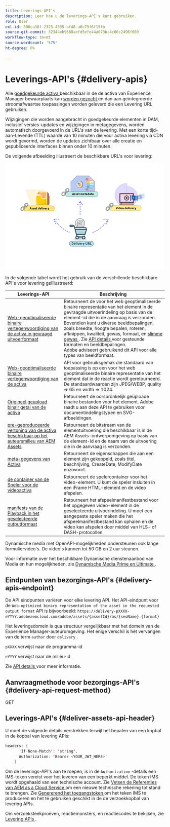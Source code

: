 ```yaml
---
title: Leverings-API's
description: Leer hoe u de leverings-API's kunt gebruiken.
role: User
exl-id: 806ca38f-2323-4335-bfd8-a6c79f6f15fb
source-git-commit: 32344eb9668aefd5efe44a073bc4c66c2496f003
workflow-type: tm+mt
source-wordcount: '575'
ht-degree: 0%

---
```


# Leverings-API&#39;s {#delivery-apis}

Alle [ goedgekeurde activa ](approve-assets.md) beschikbaar in de de activa van Experience Manager bewaarplaats kan [ worden gezocht ](search-assets-api.md) en dan aan geïntegreerde stroomafwaartse toepassingen worden geleverd die een Levering URL gebruiken.

Wijzigingen die worden aangebracht in goedgekeurde elementen in DAM, inclusief versies-updates en wijzigingen in metagegevens, worden automatisch doorgevoerd in de URL&#39;s van de levering. Met een korte tijd-aan-Levende (TTL) waarde van 10 minuten die voor activa levering via CDN wordt gevormd, worden de updates zichtbaar over alle creatie en gepubliceerde interfaces binnen onder 10 minuten.

De volgende afbeelding illustreert de beschikbare URL&#39;s voor levering:

![ Levering APIs ](assets/delivery-url.png)

In de volgende tabel wordt het gebruik van de verschillende beschikbare API&#39;s voor levering geïllustreerd:

| Leverings-API | Beschrijving |
|---|---|
| [ Web-geoptimaliseerde binaire vertegenwoordiging van de activa in gevraagd uitvoerformaat ](https://developer.adobe.com/experience-cloud/experience-manager-apis/api/stable/assets/delivery/#operation/getAssetSeoFormat) | Retourneert de voor het web geoptimaliseerde binaire representatie van het element in de gevraagde uitvoerindeling op basis van de element-id die in de aanvraag is verzonden. Bovendien kunt u diverse beeldbepalingen, zoals breedte, hoogte bepalen, roteren, afknippen, kwaliteit, gewas, formaat, en [ slimme gewas ](/help/assets/dynamic-media/image-profiles.md). Zie [ API details ](https://developer.adobe.com/experience-cloud/experience-manager-apis/api/stable/assets/delivery/#operation/getAssetSeoFormat) voor gesteunde formaten en beeldbepalingen.<br> Adobe adviseert gebruikend dit API voor alle types van beeldformaat. |
| [ Web-geoptimaliseerde binaire vertegenwoordiging van de activa ](https://developer.adobe.com/experience-cloud/experience-manager-apis/api/stable/assets/delivery/#operation/getAsset) | API voor gebruiksgemak die standaard van toepassing is op een voor het web geoptimaliseerde binaire representatie van het element dat in de reactie wordt geretourneerd. De standaardwaarden zijn JPEG/WEBP, quality => 65 en width => 1024. |
| [ Origineel geupload binair getal van de activa ](https://developer.adobe.com/experience-cloud/experience-manager-apis/api/stable/assets/delivery/#operation/getAssetOriginal) | Retourneert de oorspronkelijk geüploade binaire bestanden voor het element. Adobe raadt u aan deze API te gebruiken voor documentindelingstypen en SVG-afbeeldingen. |
| [ pre-geproduceerde vertoning van de activa beschikbaar op het auteursmilieu van AEM Assets ](https://developer.adobe.com/experience-cloud/experience-manager-apis/api/stable/assets/delivery/#operation/getAssetRendition) | Retourneert de bitstream van de elementuitvoering die beschikbaar is in de AEM Assets-ontwerpomgeving op basis van de element-id en de naam van de uitvoering die in de aanvraag is verzonden. |
| [ meta-gegevens van Activa ](https://developer.adobe.com/experience-cloud/experience-manager-apis/api/stable/assets/delivery/#operation/getAssetMetadata) | Retourneert de eigenschappen die aan een element zijn gekoppeld, zoals titel, beschrijving, CreateDate, ModifyDate enzovoort. |
| [ de container van de Speler voor de videoactiva ](https://developer.adobe.com/experience-cloud/experience-manager-apis/api/stable/assets/delivery/#operation/videoPlayerDelivery) | Retourneert de spelercontainer voor het video-element. U kunt de speler insluiten in een iFrame HTML-element en de video afspelen. |
| [ manifests van de Playback in het geselecteerde outputformaat ](https://developer.adobe.com/experience-cloud/experience-manager-apis/api/stable/assets/delivery/#operation/videoManifestDelivery) | Retourneert het afspeelmanifestbestand voor het opgegeven video-element in de geselecteerde uitvoerindeling. U moet een aangepaste speler maken die het afspeelmanifestbestand kan ophalen en de video kan afspelen door middel van HLS- of DASH-protocollen. |

Dynamische media met OpenAPI-mogelijkheden ondersteunen ook lange formuliervideo&#39;s. De video&#39;s kunnen tot 50 GB en 2 uur steunen.

Voor informatie over het beschikbare Dynamische dienstenaanbod van Media en hun mogelijkheden, zie [ Dynamische Media Prime en Ultimate ](/help/assets/dynamic-media/dm-prime-ultimate.md).

## Eindpunten van bezorgings-API&#39;s {#delivery-apis-endpoint}

De API eindpunten variëren voor elke levering API. Het API-eindpunt voor de `Web-optimized binary representation of the asset in the requested output format` API is bijvoorbeeld:
`https://delivery-pXXXX-eYYYY.adobeaemcloud.com/adobe/assets/{assetId}/as/{seoName}.{format}`

Het leveringsdomein is qua structuur vergelijkbaar met het domein van de Experience Manager-auteuromgeving. Het enige verschil is het vervangen van de term `author` door `delivery` .

`pXXXX` verwijst naar de programma-id

`eYYYY` verwijst naar de milieu-id

Zie [ API details ](https://developer.adobe.com/experience-cloud/experience-manager-apis/api/stable/assets/delivery/#tag/Assets) voor meer informatie.

## Aanvraagmethode voor bezorgings-API&#39;s {#delivery-api-request-method}

GET

## Leverings-API&#39;s {#deliver-assets-api-header}

U moet de volgende details verstrekken terwijl het bepalen van een kopbal in de kopbal van levering APIs:

```java
headers: {
      'If-None-Match': 'string',
      Authorization: 'Bearer <YOUR_JWT_HERE>'
    }
```

Om de leverings-API&#39;s aan te roepen, is in de `Authorization` -details een IMS-token vereist voor het leveren van een beperkt middel. De token IMS wordt opgehaald van een technische account. Zie [ Vetsen de Referenties van AEM as a Cloud Service ](https://experienceleague.adobe.com/nl/docs/experience-manager-cloud-service/content/implementing/developing/generating-access-tokens-for-server-side-apis) om een nieuwe technische rekening tot stand te brengen. Zie [ Genererend het toegangstoken ](https://experienceleague.adobe.com/nl/docs/experience-manager-cloud-service/content/implementing/developing/generating-access-tokens-for-server-side-apis) om het teken IMS te produceren en het te gebruiken geschikt in de de verzoekkopbal van levering APIs.


Om verzoeksteekproeven, reactiemonsters, en reactiecodes te bekijken, zie [ Levering APIs ](https://developer.adobe.com/experience-cloud/experience-manager-apis/api/stable/assets/delivery/#operation/getAssetSeoFormat).
